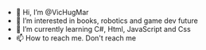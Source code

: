 - 👋 Hi, I’m @VicHugMar
- 👀 I’m interested in books, robotics and game dev future
- 🌱 I’m currently learning C#, Html, JavaScript and Css
- 📫 How to reach me. Don't reach me

<!---
VicHugMar/VicHugMar is a ✨ special ✨ repository because its `README.md` (this file) appears on your GitHub profile.
You can click the Preview link to take a look at your changes.
--->
